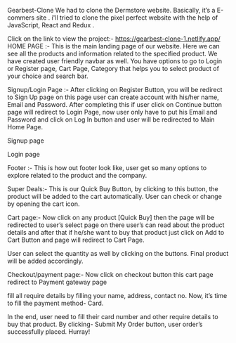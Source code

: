 
Gearbest-Clone
We had to clone the Dermstore website. Basically, it’s a E-commers site . i'll tried to clone the pixel perfect website with the help of JavaScript, React and Redux .

Click on the link to view the project:- https://gearbest-clone-1.netlify.app/
HOME PAGE :-
This is the main landing page of our website. Here we can see all the products and information related to the specified product. We have created user friendly navbar as well. You have options to go to Login or Register page, Cart Page, Category that helps you to select product of your choice and search bar.




Signup/Login Page :-
After clicking on Register Button, you will be redirect to Sign Up page on this page user can create account with his/her name, Email and Password. After completing this if user click on Continue button page will redirect to Login Page, now user only have to put his Email and Password and click on Log In button and user will be redirected to Main Home Page.


Signup page




Login page



Footer :-
This is how out footer look like, user get so many options to explore related to the product and the company.




Super Deals:-
This is our Quick Buy Button, by clicking to this button, the product will be added to the cart automatically. User can check or change by opening the cart icon.




Cart page:-
Now click on any product [Quick Buy] then the page will be redirected to user’s select page on there user’s can read about the product details and after that if he/she want to buy that product just click on Add to Cart Button and page will redirect to Cart Page.

User can select the quantity as well by clicking on the buttons. Final product will be added accordingly.





Checkout/payment page:-
Now click on checkout button this cart page redirect to Payment gateway page

fill all require details by filling your name, address, contact no. Now, it’s time to fill the payment method- Card.





In the end, user need to fill their card number and other require details to buy that product. By clicking- Submit My Order button, user order’s successfully placed. Hurray!
